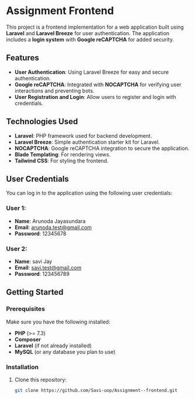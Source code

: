 # Assignment Frontend

This project is a frontend implementation for a web application built using **Laravel** and **Laravel Breeze** for user authentication. The application includes a **login system** with **Google reCAPTCHA** for added security.

## Features

- **User Authentication**: Using Laravel Breeze for easy and secure authentication.
- **Google reCAPTCHA**: Integrated with **NOCAPTCHA** for verifying user interactions and preventing bots.
- **User Registration and Login**: Allow users to register and login with credentials.

## Technologies Used

- **Laravel**: PHP framework used for backend development.
- **Laravel Breeze**: Simple authentication starter kit for Laravel.
- **NOCAPTCHA**: Google reCAPTCHA integration to secure the application.
- **Blade Templating**: For rendering views.
- **Tailwind CSS**: For styling the frontend.

## User Credentials

You can log in to the application using the following user credentials:

### User 1:
- **Name**: Arunoda Jayasundara
- **Email**: arunoda.test@gmail.com
- **Password**: 12345678

### User 2:
- **Name**: savi Jay
- **Email**: savi.test@gmail.com
- **Password**: 123456789

## Getting Started

### Prerequisites

Make sure you have the following installed:

- **PHP** (>= 7.3)
- **Composer**
- **Laravel** (if not already installed)
- **MySQL** (or any database you plan to use)

### Installation

1. Clone this repository:
   ```bash
   git clone https://github.com/Savi-uop/Assignment--frontend.git

